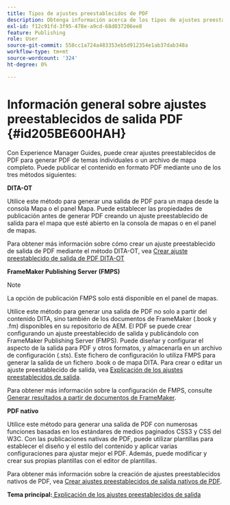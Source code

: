 ```yaml
---
title: Tipos de ajustes preestablecidos de PDF
description: Obtenga información acerca de los tipos de ajustes preestablecidos de PDF que puede crear con Adobe Experience Manager Guides.
exl-id: f12c91fd-3f95-478e-a9cd-68d037206ee8
feature: Publishing
role: User
source-git-commit: 558cc1a724a483353eb5d912354e1ab37dab348a
workflow-type: tm+mt
source-wordcount: '324'
ht-degree: 0%

---
```


# Información general sobre ajustes preestablecidos de salida PDF {#id205BE600HAH}

Con Experience Manager Guides, puede crear ajustes preestablecidos de PDF para generar PDF de temas individuales o un archivo de mapa completo. Puede publicar el contenido en formato PDF mediante uno de los tres métodos siguientes:

**DITA-OT**

Utilice este método para generar una salida de PDF para un mapa desde la consola Mapa o el panel Mapa. Puede establecer las propiedades de publicación antes de generar PDF creando un ajuste preestablecido de salida para el mapa que esté abierto en la consola de mapas o en el panel de mapas.

Para obtener más información sobre cómo crear un ajuste preestablecido de salida de PDF mediante el método DITA-OT, vea [Crear ajuste preestablecido de salida de PDF DITA-OT](./generate-output-pdf-dita-ot.md)

**FrameMaker Publishing Server (FMPS)**

>[!NOTE]
>
> La opción de publicación FMPS solo está disponible en el panel de mapas.

Utilice este método para generar una salida de PDF no solo a partir del contenido DITA, sino también de los documentos de FrameMaker (.book y .fm) disponibles en su repositorio de AEM. El PDF se puede crear configurando un ajuste preestablecido de salida y publicándolo con FrameMaker Publishing Server (FMPS). Puede diseñar y configurar el aspecto de la salida para PDF y otros formatos, y almacenarla en un archivo de configuración (.sts). Este fichero de configuración lo utiliza FMPS para generar la salida de un fichero .book o de mapa DITA. Para crear o editar un ajuste preestablecido de salida, vea [Explicación de los ajustes preestablecidos de salida](../user-guide/generate-output-understand-presets.md).

Para obtener más información sobre la configuración de FMPS, consulte [Generar resultados a partir de documentos de FrameMaker](../user-guide/fm-output-generatation.md).

**PDF nativo**

Utilice este método para generar una salida de PDF con numerosas funciones basadas en los estándares de medios paginados CSS3 y CSS del W3C. Con las publicaciones nativas de PDF, puede utilizar plantillas para establecer el diseño y el estilo del contenido y aplicar varias configuraciones para ajustar mejor el PDF. Además, puede modificar y crear sus propias plantillas con el editor de plantillas.

Para obtener más información sobre la creación de ajustes preestablecidos nativos de PDF, vea [Crear ajustes preestablecidos de salida nativos de PDF](../web-editor/native-pdf-web-editor.md).





**Tema principal:**&#x200B;[&#x200B; Explicación de los ajustes preestablecidos de salida](generate-output-understand-presets.md)
